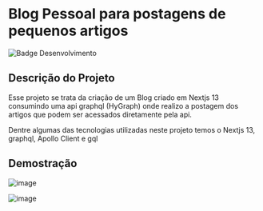 # Blog Pessoal para postagens de pequenos artigos

![Badge Desenvolvimento](http://img.shields.io/static/v1?label=STATUS&message=DESENVOLVIMENTO&color=GREEN&style=for-the-badge)

## Descrição do Projeto
<p>Esse projeto se trata da criação de um Blog criado em Nextjs 13 consumindo uma api graphql (HyGraph) onde realizo a postagem dos artigos que podem ser acessados diretamente pela api.</p>
<p>Dentre algumas das tecnologias utilizadas neste projeto temos o Nextjs 13, graphql, Apollo Client e gql</p>

## Demostração

![image](https://github.com/Rafael-jooj/My-Blog/assets/71270235/7d4b5b3d-8ad9-4f08-842c-73ca83a7656b)

![image](https://github.com/Rafael-jooj/My-Blog/assets/71270235/7e2452ff-8fae-4617-8537-1bd353895bb7)
